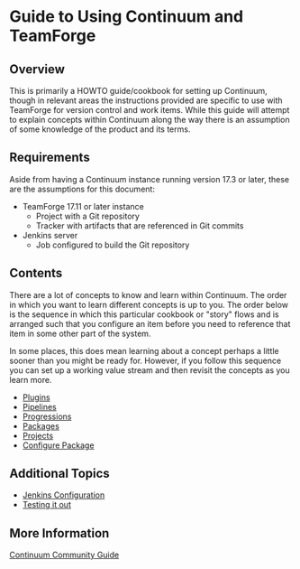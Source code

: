 Guide to Using Continuum and TeamForge
======================================

Overview
--------

This is primarily a HOWTO guide/cookbook for setting up Continuum, though in
relevant areas the instructions provided are specific to use with TeamForge for
version control and work items.  While this guide will attempt to explain
concepts within Continuum along the way there is an assumption of some
knowledge of the product and its terms. 

Requirements
------------

Aside from having a Continuum instance running version 17.3 or later, these are
the assumptions for this document:

* TeamForge 17.11 or later instance
  * Project with a Git repository
  * Tracker with artifacts that are referenced in Git commits
* Jenkins server
  * Job configured to build the Git repository

Contents
--------

There are a lot of concepts to know and learn within Continuum.  The order in
which you want to learn different concepts is up to you. The order below is the
sequence in which this particular cookbook or "story" flows and is arranged such
that you configure an item before you need to reference that item in some other
part of the system.

In some places, this does mean learning about a concept perhaps a little sooner
than you might be ready for. However, if you follow this sequence you can set
up a working value stream and then revisit the concepts as you learn more.

* [Plugins](guide/PLUGINS.md "Plugins")
* [Pipelines](guide/PIPELINES.md "Pipelines")
* [Progressions](guide/PROGRESSIONS.md "Progressions")
* [Packages](guide/PACKAGES.md "Packages")
* [Projects](guide/PROJECTS.md "Projects")
* [Configure Package](guide/PROJECT-PACKAGE.md "Configure Package")

Additional Topics
-----------------

* [Jenkins Configuration](guide/JENKINS.md "Jenkins")
* [Testing it out](guide/TESTING.md "Testing")



More Information
----------------

[Continuum Community Guide](https://community.versionone.com/VersionOne_Continuum "VersionOne Continuum")


